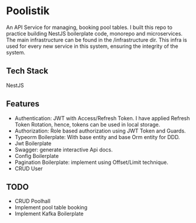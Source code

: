 # Poolistik
An API Service for managing, booking pool tables. I built this repo to practice building NestJS boilerplate code, monorepo and microservices.
The main infrastructure can be found in the /infrastructure dir. This infra is used for every new service in this system, ensuring the integrity of the system. 
## Tech Stack
NestJS
## Features
- Authentication: JWT with Access/Refresh Token. I have applied Refresh Token Rotation, hence, tokens can be used in local storage. 
- Authorization: Role based authorization using JWT Token and Guards.
- Typeorm Boilerplate: With base entity and base Orm entity for DDD.
- Jwt Boilerplate
- Swagger: generate interactive Api docs.
- Config Boilerplate
- Pagination Boilerplate: implement using Offset/Limit technique.
- CRUD User
## TODO
- CRUD Poolhall
- Implement pool table booking
- Implement Kafka Boilerplate